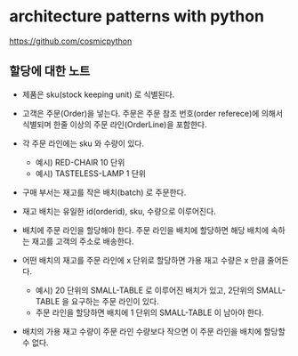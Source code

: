 # architecture patterns with python

https://github.com/cosmicpython

## 할당에 대한 노트

- 제품은 sku(stock keeping unit) 로 식별된다.
- 고객은 주문(Order)을 넣는다. 주문은 주문 참조 번호(order referece)에 의해서 식별되며 한줄 이상의 주문 라인(OrderLine)을 포함한다.
- 각 주문 라인에는 sku 와 수량이 있다.

  - 예시) RED-CHAIR 10 단위
  - 예시) TASTELESS-LAMP 1 단위

- 구매 부서는 재고를 작은 배치(batch) 로 주문한다.
- 재고 배치는 유일한 id(orderid), sku, 수량으로 이루어진다.
- 배치에 주문 라인을 할당해야 한다. 주문 라인을 배치에 할당하면 해당 배치에 속하는 재고를 고객의 주소로 배송한다.
- 어떤 배치의 재고를 주문 라인에 x 단위로 할당하면 가용 재고 수량은 x 만큼 줄어든다.
  - 예시) 20 단위의 SMALL-TABLE 로 이루어진 배치가 있고, 2단위의 SMALL-TABLE 을 요구하는 주문 라인이 있다.
  - 주문 라인을 할당하면 배치에 1 단위의 SMALL-TABLE 이 남아야 한다.
- 배치의 가용 재고 수량이 주문 라인 수량보다 작으면 이 주문 라인을 배치에 할당할 수 없다.
